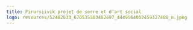 ```yaml
---
title: Pirursiivik projet de serre et d’art social
logo: resources/52482033_670535303402697_4449564012459327488_n.jpeg
---
```

